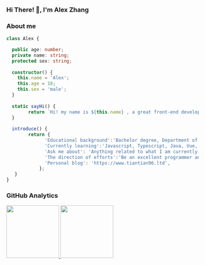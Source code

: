 ### Hi There! 👋, I'm Alex Zhang

### About me

```Typescript
class Alex {

  public age: number;
  private name: string;
  protected sex: string;
  
  constructor() {
    this.name = 'Alex';
    this.age = 18;
    this.sex = 'male';
  }
  
  static sayHi() {
        return `Hi! my name is ${this.name} , a great front-end developer! `;
  }
  
  introduce() {
        return {
              'Educational background':'Bachelor degree, Department of Automated Science and Technology, Beijing Institute of Technology(ZhuHai)',
              'Currently learning':'Javascript, Typescript, Java, Vue, React, Node, MySQL, MongoDB',
              'Ask me about': 'Anything related to what I am currently learning',
              'The direction of efforts':'Be an excellent programmer and to make a difference in the world! ',
              'Personal blog': 'https://www.tiantian96.ltd',
            };
   }
}
```

### GitHub Analytics
<a href="https://github.com/Alextt666">
   <img align="" height="137.9px" src="https://github-readme-stats.vercel.app/api?username=Alextt666&include_all_commits=true&count_private=true&hide_title=true&show_icons=true&include_all_commits=true&line_height=21"/>
   <img align="" height="137.9px" src="https://github-readme-stats.vercel.app/api/top-langs/?username=Alextt666&hide_title=true&layout=compact"/>
</a>

